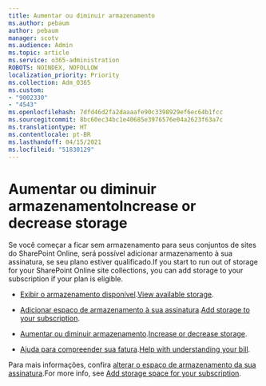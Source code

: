```yaml
---
title: Aumentar ou diminuir armazenamento
ms.author: pebaum
author: pebaum
manager: scotv
ms.audience: Admin
ms.topic: article
ms.service: o365-administration
ROBOTS: NOINDEX, NOFOLLOW
localization_priority: Priority
ms.collection: Adm_O365
ms.custom:
- "9002330"
- "4543"
ms.openlocfilehash: 7dfd46d2fa2daaaafe90c3398929ef6ec64b1fcc
ms.sourcegitcommit: 8bc60ec34bc1e40685e3976576e04a2623f63a7c
ms.translationtype: HT
ms.contentlocale: pt-BR
ms.lasthandoff: 04/15/2021
ms.locfileid: "51830129"
---
```

# <a name="increase-or-decrease-storage"></a><span data-ttu-id="eebab-102">Aumentar ou diminuir armazenamento</span><span class="sxs-lookup"><span data-stu-id="eebab-102">Increase or decrease storage</span></span>

<span data-ttu-id="eebab-103">Se você começar a ficar sem armazenamento para seus conjuntos de sites do SharePoint Online, será possível adicionar armazenamento à sua assinatura, se seu plano estiver qualificado.</span><span class="sxs-lookup"><span data-stu-id="eebab-103">If you start to run out of storage for your SharePoint Online site collections, you can add storage to your subscription if your plan is eligible.</span></span> 

- <span data-ttu-id="eebab-104">[Exibir o armazenamento disponível](https://docs.microsoft.com/microsoft-365/commerce/add-storage-space?view=o365-worldwide#view-available-storage).</span><span class="sxs-lookup"><span data-stu-id="eebab-104">[View available storage](https://docs.microsoft.com/microsoft-365/commerce/add-storage-space?view=o365-worldwide#view-available-storage).</span></span> 

- <span data-ttu-id="eebab-105">[Adicionar espaço de armazenamento à sua assinatura](https://docs.microsoft.com/microsoft-365/commerce/add-storage-space?view=o365-worldwide#add-storage-to-your-subscription).</span><span class="sxs-lookup"><span data-stu-id="eebab-105">[Add storage to your subscription](https://docs.microsoft.com/microsoft-365/commerce/add-storage-space?view=o365-worldwide#add-storage-to-your-subscription).</span></span> 

- <span data-ttu-id="eebab-106">[Aumentar ou diminuir armazenamento](https://docs.microsoft.com/microsoft-365/commerce/add-storage-space?view=o365-worldwide#increase-or-decrease-storage).</span><span class="sxs-lookup"><span data-stu-id="eebab-106">[Increase or decrease storage](https://docs.microsoft.com/microsoft-365/commerce/add-storage-space?view=o365-worldwide#increase-or-decrease-storage).</span></span> 

- <span data-ttu-id="eebab-107">[Ajuda para compreender sua fatura](https://docs.microsoft.com/microsoft-365/commerce/billing-and-payments/understand-your-invoice?view=o365-worldwide).</span><span class="sxs-lookup"><span data-stu-id="eebab-107">[Help with understanding your bill](https://docs.microsoft.com/microsoft-365/commerce/billing-and-payments/understand-your-invoice?view=o365-worldwide).</span></span>

<span data-ttu-id="eebab-108">Para mais informações, confira [alterar o espaço de armazenamento da sua assinatura](https://docs.microsoft.com/microsoft-365/commerce/add-storage-space?view=o365-worldwide).</span><span class="sxs-lookup"><span data-stu-id="eebab-108">For more info, see [Add storage space for your subscription](https://docs.microsoft.com/microsoft-365/commerce/add-storage-space?view=o365-worldwide).</span></span> 
